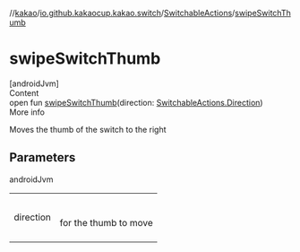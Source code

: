 //[kakao](../../../index.md)/[io.github.kakaocup.kakao.switch](../index.md)/[SwitchableActions](index.md)/[swipeSwitchThumb](swipe-switch-thumb.md)



# swipeSwitchThumb  
[androidJvm]  
Content  
open fun [swipeSwitchThumb](swipe-switch-thumb.md)(direction: [SwitchableActions.Direction](-direction/index.md))  
More info  


Moves the thumb of the switch to the right



## Parameters  
  
androidJvm  
  
| | |
|---|---|
| <a name="io.github.kakaocup.kakao.switch/SwitchableActions/swipeSwitchThumb/#io.github.kakaocup.kakao.switch.SwitchableActions.Direction/PointingToDeclaration/"></a>direction| <a name="io.github.kakaocup.kakao.switch/SwitchableActions/swipeSwitchThumb/#io.github.kakaocup.kakao.switch.SwitchableActions.Direction/PointingToDeclaration/"></a><br><br>for the thumb to move<br><br>|
  
  




